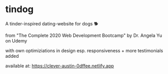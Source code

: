 # tindog
A tinder-inspired dating-website for dogs 🐕


from "The Complete 2020 Web Development Bootcamp" by Dr. Angela Yu on Udemy

with own optimiziations in design esp. responsiveness + more testimonials added


available at: https://clever-austin-0dffee.netlify.app
